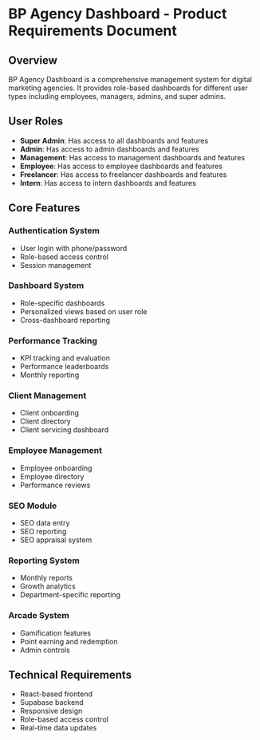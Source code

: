 # BP Agency Dashboard - Product Requirements Document

## Overview
BP Agency Dashboard is a comprehensive management system for digital marketing agencies. It provides role-based dashboards for different user types including employees, managers, admins, and super admins.

## User Roles
- **Super Admin**: Has access to all dashboards and features
- **Admin**: Has access to admin dashboards and features
- **Management**: Has access to management dashboards and features
- **Employee**: Has access to employee dashboards and features
- **Freelancer**: Has access to freelancer dashboards and features
- **Intern**: Has access to intern dashboards and features

## Core Features

### Authentication System
- User login with phone/password
- Role-based access control
- Session management

### Dashboard System
- Role-specific dashboards
- Personalized views based on user role
- Cross-dashboard reporting

### Performance Tracking
- KPI tracking and evaluation
- Performance leaderboards
- Monthly reporting

### Client Management
- Client onboarding
- Client directory
- Client servicing dashboard

### Employee Management
- Employee onboarding
- Employee directory
- Performance reviews

### SEO Module
- SEO data entry
- SEO reporting
- SEO appraisal system

### Reporting System
- Monthly reports
- Growth analytics
- Department-specific reporting

### Arcade System
- Gamification features
- Point earning and redemption
- Admin controls

## Technical Requirements
- React-based frontend
- Supabase backend
- Responsive design
- Role-based access control
- Real-time data updates